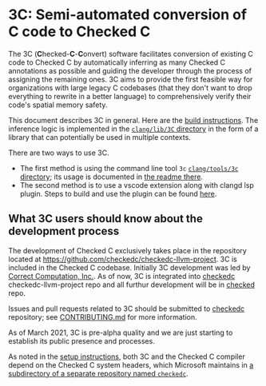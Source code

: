 # 3C: Semi-automated conversion of C code to Checked C

The 3C (**C**hecked-**C**-**C**onvert) software facilitates conversion
of existing C code to Checked C by automatically inferring as many
Checked C annotations as possible and guiding the developer through
the process of assigning the remaining ones. 3C aims to provide the
first feasible way for organizations with large legacy C codebases
(that they don't want to drop everything to rewrite in a better
language) to comprehensively verify their code's spatial memory
safety.

This document describes 3C in general. Here are the [build
instructions](INSTALL.md). The inference logic is implemented in the
[`clang/lib/3C` directory](../../../lib/3C) in the form of a library
that can potentially be used in multiple contexts.

There are two ways to
use 3C.
- The first method is using the command line tool `3c` 
[`clang/tools/3c` directory](../../../tools/3c); its usage is
documented in [the readme there](../../../tools/3c/README.md).
- The second method is to use a vscode extension along with
clangd lsp plugin. Steps to build and use the plugin can be
found [here](https://3clsp.github.io/).

## What 3C users should know about the development process

The development of Checked C exclusively takes place in the repository
located at https://github.com/checkedc/checkedc-llvm-project. 3C is included
in the Checked C codebase. Initially 3C development was led by [Correct
Computation, Inc.](https://correctcomputation.com/). As of now, 3C is
integrated into [checkedc](https://github.com/checkedc/checkedc-llvm-project)
checkedc-llvm-project repo and all furthur development will be in
[checked](https://github.com/checkedc/checkedc-llvm-project) repo.

Issues and pull requests related to 3C should be submitted to 
[checkedc](https://github.com/checkedc/checkedc-llvm-project)
repository; see [CONTRIBUTING.md](CONTRIBUTING.md) for more
information.

As of March 2021, 3C is pre-alpha quality and we are just starting to
establish its public presence and processes.

As noted in the [setup instructions](INSTALL.md#basics), both 3C and
the Checked C compiler depend on the Checked C system headers, which
Microsoft maintains in [a subdirectory of a separate repository named
`checkedc`](https://github.com/microsoft/checkedc/tree/master/include).
